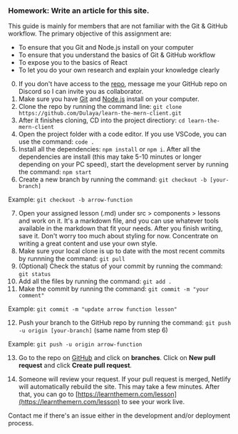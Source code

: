### Homework: Write an article for this site.

This guide is mainly for members that are not familiar with the Git & GitHub workflow. The primary objective of this assignment are: 
- To ensure that you Git and Node.js install on your computer
- To ensure that you understand the basics of Git & GitHub workflow
- To expose you to the basics of React
- To let you do your own research and explain your knowledge clearly

0. If you don't have access to the [repo](https://github.com/Dulaya/learn-the-mern-client), message me your GitHub repo on Discord so I can invite you as collaborator.
1. Make sure you have [Git](https://git-scm.com/) and [Node.js](https://nodejs.org/en/) install on your computer. 
2. Clone the repo by running the command line: `git clone https://github.com/Dulaya/learn-the-mern-client.git`
3. After it finishes cloning, CD into the project directiory: `cd learn-the-mern-client`
4. Open the project folder with a code editor. If you use VSCode, you can use the command: `code .`
5. Install all the dependencies: `npm install` or `npm i`. After all the dependencies are install (this may take 5-10 minutes or longer depending on your PC speed), start the development server by running the command: `npm start`
6. Create a new branch by running the command: `git checkout -b [your-branch]` 

Example: `git checkout -b arrow-function`

7. Open your assigned lesson (.md) under src > components > lessons and work on it. It's a markdown file, and you can use whatever tools available in the markdown that fit your needs. After you finish writing, save it. Don't worry too much about styling for now. Concentrate on writing a great content and use your own style.
8. Make sure your local clone is up to date with the most recent commits by runnning the command: `git pull`
9. (Optional) Check the status of your commit by running the command: `git status`
10. Add all the files by running the command: `git add .`
11. Make the commit by running the command: `git commit -m "your comment"` 

Example: `git commit -m "update arrow function lesson"`

12. Push your branch to the GitHub repo by running the command: `git push -u origin [your-branch]` (same name from step 6)

Example: `git push -u origin arrow-function`

13. Go to the repo on [GitHub](https://github.com/dulaya/learn-the-mern-client) and click on **branches**. Click on **New pull request** and click **Create pull request**.

14. Someone will review your request. If your pull request is merged, Netlify will automatically rebuild the site. This may take a few minutes. After that, you can go to [https://learnthemern.com/lesson](https://learnthemern.com/lesson) to see your work live.

Contact me if there's an issue either in the development and/or deployment process.